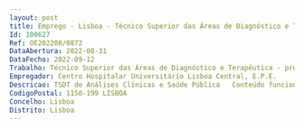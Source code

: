 ```yaml
--- 
layout: post
title: Emprego - Lisboa - Técnico Superior das Áreas de Diagnóstico e Terapêutica - profissão de Análises Clínicas e Saúde Púb
Id: 100627
Ref: OE202208/0872
DataAbertura: 2022-08-31
DataFecho: 2022-09-12
Trabalho: Técnico Superior das Áreas de Diagnóstico e Terapêutica - profissão de Análises Clínicas e Saúde Púb
Empregador: Centro Hospitalar Universitário Lisboa Central, E.P.E.
Descricao: TSDT de Análises Clínicas e Saúde Pública   Conteúdo funcional de acordo com o art.º 8.º do Decreto Lei n.º 110 2017, de 31 08
CodigoPostal: 1150-199 LISBOA
Concelho: Lisboa
Distrito: Lisboa
--- 
```

